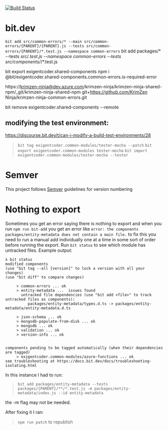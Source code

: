 [![Build Status](https://dev.azure.com/krimzen-ninja/Common%20Modules/_apis/build/status/eXigentCoder.common-modules?branchName=master)](https://dev.azure.com/krimzen-ninja/Common%20Modules/_build/latest?definitionId=1&branchName=master)

# bit.dev

`bit add src/common-errors/* --main src/common-errors/{PARENT}/{PARENT}.js --tests src/common-errors/{PARENT}/*.test.js --namespace common-errors`
bit add packages/* --tests src/*.test.js --namespace common-errors
--tests src/components/*/*.test.js


bit export exigentcoder.shared-components
npm i @bit/exigentcoder.shared-components.common-errors.is-required-error


https://krimzen-ninja@dev.azure.com/krimzen-ninja/krimzen-ninja-shared-npm/_git/krimzen-ninja-shared-npm
git+https://github.com/KrimZen Ninja/krimzen-ninja-common-errors.git

bit remove exigentcoder.shared-components --remote


## modifying the test environment:

https://discourse.bit.dev/t/can-i-modify-a-build-test-environments/28

> `bit tag exigentcoder.common-modules/tester-mocha --patch`
> `bit export exigentcoder.common-modules tester-mocha`
> `bit import exigentcoder.common-modules/tester-mocha --tester`

# Semver

This project follows [Semver](https://semver.org/) guidelines for version numbering

# Nothing to export

Sometimes you get an error saying there is nothing to export and when you run `npm run bit-add` you get an error like `error: the components packages/entity-metadata does not contain a main file.` to fix this you need to run a manual add individually one at a time in some sort of order before running the export. Run `bit status` to see which module has untracked files.
Example output:

```
λ bit status
modified components
(use "bit tag --all [version]" to lock a version with all your changes)
(use "bit diff" to compare changes)

     > common-errors ... ok
     > entity-metadata ...  issues found
       untracked file dependencies (use "bit add <file>" to track untracked files as components):
          packages/entity-metadata/types.d.ts -> packages/entity-metadata/entity-metadata.d.ts

     > json-schema ... ok
     > mongodb-populate-from-disk ... ok
     > mongodb ... ok
     > validation ... ok
     > version-info ... ok


components pending to be tagged automatically (when their dependencies are tagged)
     > exigentcoder.common-modules/azure-functions ... ok
see troubleshooting at https://docs.bit.dev/docs/troubleshooting-isolating.html
```

In this instance I had to run: 
> `bit add packages/entity-metadata --tests packages/{PARENT}/**/*.test.js -m packages/entity-metadata/index.js --id entity-metadata`

the -m flag may not be needed.

After fixing it I ran:

> `npm run patch` to republish
